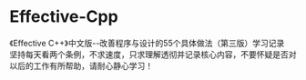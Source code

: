 # Effective-Cpp

《Effective C++》中文版--改善程序与设计的55个具体做法（第三版）学习记录<br>
坚持每天看两个条例，不求速度，只求理解透彻并记录核心内容，不要怀疑是否对以后的工作有所帮助，请耐心静心学习！
